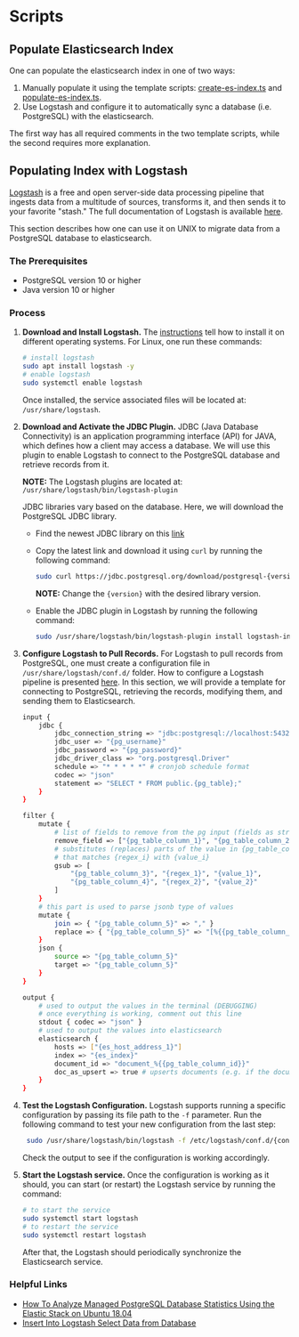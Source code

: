 # Scripts

## Populate Elasticsearch Index

One can populate the elasticsearch index in one of two ways:

1. Manually populate it using the template scripts: [create-es-index.ts](./create-es-index.ts)
and [populate-es-index.ts](./populate-es-index.ts).
2. Use Logstash and configure it to automatically sync a database (i.e. PostgreSQL) with the elasticsearch.

The first way has all required comments in the two template scripts, while the second requires more explanation.

## Populating Index with Logstash

[Logstash](https://www.elastic.co/logstash) is a free and open server-side data processing pipeline that
ingests data from a multitude of sources, transforms it, and then sends it to your favorite "stash."
The full documentation of Logstash is available [here](https://www.elastic.co/guide/en/logstash/current/introduction.html).


This section describes how one can use it on UNIX to migrate data from a PostgreSQL database to
elasticsearch.

### The Prerequisites

- PostgreSQL version 10 or higher
- Java version 10 or higher

### Process

1. **Download and Install Logstash.** The [instructions](https://www.elastic.co/downloads/logstash) tell how to install it
   on different operating systems. For Linux, one run these commands:
    ```bash
    # install logstash
    sudo apt install logstash -y
    # enable logstash
    sudo systemctl enable logstash
    ```

    Once installed, the service associated files will be located at: `/usr/share/logstash`.


2. **Download and Activate the JDBC Plugin.** JDBC (Java Database Connectivity) is an application programming interface (API) for JAVA,
   which defines how a client may access a database. We will use this plugin to enable Logstash to connect to the PostgreSQL
   database and retrieve records from it.

    **NOTE:** The Logstash plugins are located at: `/usr/share/logstash/bin/logstash-plugin`

   JDBC libraries vary based on the database. Here, we will download the PostgreSQL JDBC library.

    - Find the newest JDBC library on this [link](https://jdbc.postgresql.org/download.html#current)
    - Copy the latest link and download it using `curl` by running the following command:

        ```bash
        sudo curl https://jdbc.postgresql.org/download/postgresql-{version}.jar -o /usr/share/logstash/logstash-core/lib/jars/postgresql-jdbc.jar
        ```
        **NOTE:** Change the `{version}` with the desired library version.

    - Enable the JDBC plugin in Logstash by running the following command:

        ```bash
        sudo /usr/share/logstash/bin/logstash-plugin install logstash-input-jdbc
        ```

3. **Configure Logstash to Pull Records.** For Logstash to pull records from PostgreSQL, one must create
    a configuration file in `/usr/share/logstash/conf.d/` folder. How to configure a Logstash pipeline
    is presented [here](https://www.elastic.co/guide/en/logstash/current/configuration.html). In this section,
    we will provide a template for connecting to PostgreSQL, retrieving the records, modifying them, and
    sending them to Elasticsearch.

    ```bash
    input {
        jdbc {
            jdbc_connection_string => "jdbc:postgresql://localhost:5432/{pg_database}"
            jdbc_user => "{pg_username}"
            jdbc_password => "{pg_password}"
            jdbc_driver_class => "org.postgresql.Driver"
            schedule => "* * * * *" # cronjob schedule format
            codec => "json"
            statement => "SELECT * FROM public.{pg_table};"
        }
    }

    filter {
        mutate {
            # list of fields to remove from the pg input (fields as string)
            remove_field => ["{pg_table_column_1}", "{pg_table_column_2}"]
            # substitutes (replaces) parts of the value in {pg_table_column_i}
            # that matches {regex_i} with {value_i}
            gsub => [
                "{pg_table_column_3}", "{regex_1}", "{value_1}",
                "{pg_table_column_4}", "{regex_2}", "{value_2}"
            ]
        }
        # this part is used to parse jsonb type of values
        mutate {
            join => { "{pg_table_column_5}" => "," }
            replace => { "{pg_table_column_5}" => "[%{{pg_table_column_5}}]" }
        }
        json {
            source => "{pg_table_column_5}"
            target => "{pg_table_column_5}"
        }
    }

    output {
        # used to output the values in the terminal (DEBUGGING)
        # once everything is working, comment out this line
        stdout { codec => "json" }
        # used to output the values into elasticsearch
        elasticsearch {
            hosts => ["{es_host_address_1}"]
            index => "{es_index}"
            document_id => "document_%{{pg_table_column_id}}"
            doc_as_upsert => true # upserts documents (e.g. if the document does not exist, creates a new record)
        }
    }
    ```

4. **Test the Logstash Configuration.** Logstash supports running a specific
   configuration by passing its file path to the `-f` parameter. Run the
   following command to test your new configuration from the last step:
   ```bash
    sudo /usr/share/logstash/bin/logstash -f /etc/logstash/conf.d/{config_name}.conf
   ```

    Check the output to see if the configuration is working accordingly.

5. **Start the Logstash service.** Once the configuration is working as it should,
   you can start (or restart) the Logstash service by running the command:

   ```bash
   # to start the service
   sudo systemctl start logstash
   # to restart the service
   sudo systemctl restart logstash
   ```

    After that, the Logstash should periodically synchronize the Elasticsearch service.

### Helpful Links

- [How To Analyze Managed PostgreSQL Database Statistics Using the Elastic Stack on Ubuntu 18.04](https://www.digitalocean.com/community/tutorials/how-to-analyze-managed-postgresql-database-statistics-using-the-elastic-stack-on-ubuntu-18-04)
- [Insert Into Logstash Select Data from Database](https://www.elastic.co/blog/logstash-jdbc-input-plugin)
